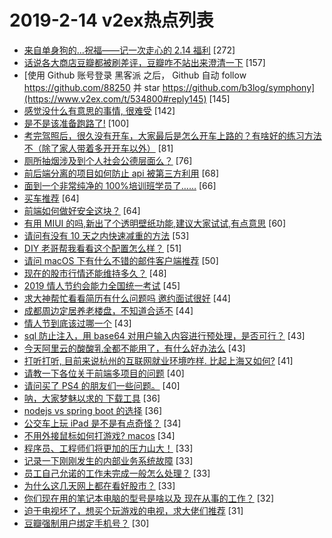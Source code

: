 # 2019-2-14 v2ex热点列表

+ [来自单身狗的...祝福——记一次走心的 2.14 福利](https://www.v2ex.com/t/534878#reply272) [272]
+ [话说各大商店豆瓣都被刷差评，豆瓣咋不站出来澄清一下](https://www.v2ex.com/t/534798#reply157) [157]
+ [使用 Github 账号登录 黑客派 之后， Github 自动 follow https://github.com/88250 并 star https://github.com/b3log/symphony](https://www.v2ex.com/t/534800#reply145) [145]
+ [感觉没什么有意思的事情, 很难受](https://www.v2ex.com/t/534864#reply142) [142]
+ [是不是该准备跑路了!](https://www.v2ex.com/t/534957#reply100) [100]
+ [考完驾照后，很久没有开车，大家最后是怎么开车上路的？有啥好的练习方法不（除了家人带着多开开车以外）](https://www.v2ex.com/t/534876#reply81) [81]
+ [厕所抽烟涉及到个人社会公德层面么？](https://www.v2ex.com/t/534973#reply76) [76]
+ [前后端分离的项目如何防止 api 被第三方利用](https://www.v2ex.com/t/534809#reply68) [68]
+ [面到一个非常纯净的 100%培训班学员了……](https://www.v2ex.com/t/534877#reply66) [66]
+ [买车推荐](https://www.v2ex.com/t/534906#reply64) [64]
+ [前端如何做好安全这块？](https://www.v2ex.com/t/534758#reply64) [64]
+ [有用 MIUI 的吗,新出了个透明壁纸功能,建议大家试试,有点意思](https://www.v2ex.com/t/534835#reply60) [60]
+ [请问有没有 10 天之内快速减重的方法](https://www.v2ex.com/t/535009#reply53) [53]
+ [DIY 老哥帮我看看这个配置怎么样？](https://www.v2ex.com/t/534949#reply51) [51]
+ [请问 macOS 下有什么不错的邮件客户端推荐](https://www.v2ex.com/t/534859#reply50) [50]
+ [现在的股市行情还能维持多久？](https://www.v2ex.com/t/534747#reply48) [48]
+ [2019 情人节约会能力全国统一考试](https://www.v2ex.com/t/534816#reply45) [45]
+ [求大神帮忙看看简历有什么问题吗 邀约面试很好](https://www.v2ex.com/t/534811#reply44) [44]
+ [成都周边定居养老楼盘，不知道合适不](https://www.v2ex.com/t/534841#reply44) [44]
+ [情人节到底该过哪一个](https://www.v2ex.com/t/534824#reply43) [43]
+ [sql 防止注入，用 base64 对用户输入内容进行预处理，是否可行？](https://www.v2ex.com/t/534952#reply43) [43]
+ [今天阿里云的酸酸乳全都不能用了，有什么好办法么](https://www.v2ex.com/t/534958#reply43) [43]
+ [打听打听, 目前来说杭州的互联网就业环境咋样. 比起上海又如何?](https://www.v2ex.com/t/534818#reply41) [41]
+ [请教一下各位关于前端多项目的问题](https://www.v2ex.com/t/534861#reply40) [40]
+ [请问买了 PS4 的朋友们一些问题。](https://www.v2ex.com/t/534978#reply40) [40]
+ [呐，大家梦魅以求的 下载工具](https://www.v2ex.com/t/534969#reply36) [36]
+ [nodejs vs spring boot 的选择](https://www.v2ex.com/t/534989#reply36) [36]
+ [公交车上玩 iPad 是不是有点奇怪？](https://www.v2ex.com/t/534755#reply34) [34]
+ [不用外接鼠标如何打游戏? macos](https://www.v2ex.com/t/534760#reply34) [34]
+ [程序员、工程师们将更加的压力山大！](https://www.v2ex.com/t/534857#reply33) [33]
+ [记录一下刚刚发生的内部业务系统故障](https://www.v2ex.com/t/534931#reply33) [33]
+ [员工自己允诺的工作未完成一般怎么处理？](https://www.v2ex.com/t/534748#reply33) [33]
+ [为什么这几天网上都在看好股市？](https://www.v2ex.com/t/534769#reply33) [33]
+ [你们现在用的笔记本电脑的型号是啥以及 现在从事的工作？](https://www.v2ex.com/t/534959#reply32) [32]
+ [迫于电视坏了，想买个玩游戏的电视，求大佬们推荐](https://www.v2ex.com/t/534756#reply31) [31]
+ [豆瓣强制用户绑定手机号？](https://www.v2ex.com/t/534882#reply30) [30]
